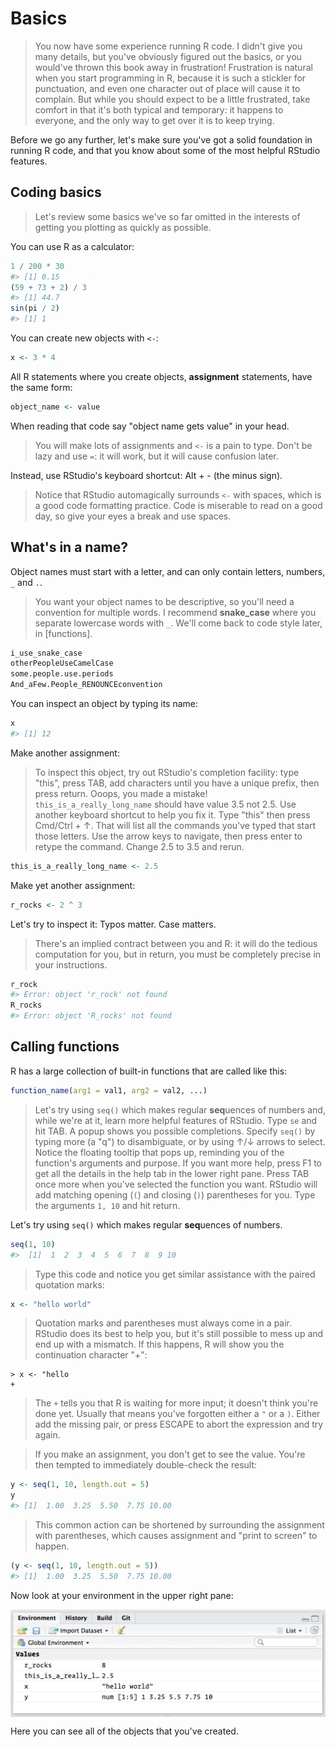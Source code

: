 
# Basics

> You now have some experience running R code. I didn't give you many details, but you've obviously figured out the basics, or you would've thrown this book away in frustration! Frustration is natural when you start programming in R, because it is such a stickler for punctuation, and even one character out of place will cause it to complain. But while you should expect to be a little frustrated, take comfort in that it's both typical and temporary: it happens to everyone, and the only way to get over it is to keep trying.

Before we go any further, let's make sure you've got a solid foundation in running R code, and that you know about some of the most helpful RStudio features.

## Coding basics
> Let's review some basics we've so far omitted in the interests of getting you plotting as quickly as possible. 

You can use R as a calculator:


```r
1 / 200 * 30
#> [1] 0.15
(59 + 73 + 2) / 3
#> [1] 44.7
sin(pi / 2)
#> [1] 1
```

You can create new objects with `<-`:


```r
x <- 3 * 4
```

All R statements where you create objects, __assignment__ statements, have the same form:


```r
object_name <- value
```

When reading that code say "object name gets value" in your head.

> You will make lots of assignments and `<-` is a pain to type. Don't be lazy and use `=`: it will work, but it will cause confusion later. 

Instead, use RStudio's keyboard shortcut: Alt + - (the minus sign). 

> Notice that RStudio automagically surrounds `<-` with spaces, which is a good code formatting practice. Code is miserable to read on a good day, so give your eyes a break and use spaces.

## What's in a name?

Object names must start with a letter, and can only contain letters, numbers, `_` and `.`. 

> You want your object names to be descriptive, so you'll need a convention for multiple words. I recommend __snake_case__ where you separate lowercase words with `_`. We'll come back to code style later, in [functions].



```r
i_use_snake_case
otherPeopleUseCamelCase
some.people.use.periods
And_aFew.People_RENOUNCEconvention
```

You can inspect an object by typing its name:


```r
x
#> [1] 12
```

Make another assignment:

> To inspect this object, try out RStudio's completion facility: type "this", press TAB, add characters until you have a unique prefix, then press return. Ooops, you made a mistake! `this_is_a_really_long_name` should have value 3.5 not 2.5. Use another keyboard shortcut to help you fix it.  Type "this" then press Cmd/Ctrl + ↑. That will list all the commands you've typed that start those letters. Use the arrow keys to navigate, then press enter to retype the command. Change 2.5 to 3.5 and rerun.


```r
this_is_a_really_long_name <- 2.5
```

Make yet another assignment:


```r
r_rocks <- 2 ^ 3
```

Let's try to inspect it: Typos matter. Case matters.

> There's an implied contract between you and R: it will do the tedious computation for you, but in return, you must be completely precise in your instructions. 


```r
r_rock
#> Error: object 'r_rock' not found
R_rocks
#> Error: object 'R_rocks' not found
```


## Calling functions

R has a large collection of built-in functions that are called like this:


```r
function_name(arg1 = val1, arg2 = val2, ...)
```

> Let's try using `seq()` which makes regular **seq**uences of numbers and, while we're at it, learn more helpful features of RStudio. Type `se` and hit TAB. A popup shows you possible completions. Specify `seq()` by typing more (a "q") to disambiguate, or by using ↑/↓ arrows to select. Notice the floating tooltip that pops up, reminding you of the function's arguments and purpose. If you want more help, press F1 to get all the details in the help tab in the lower right pane. Press TAB once more when you've selected the function you want. RStudio will add matching opening (`(`) and closing (`)`) parentheses for you. Type the arguments `1, 10` and hit return.

Let's try using `seq()` which makes regular **seq**uences of numbers.


```r
seq(1, 10)
#>  [1]  1  2  3  4  5  6  7  8  9 10
```

> Type this code and notice you get similar assistance with the paired quotation marks:


```r
x <- "hello world"
```

> Quotation marks and parentheses must always come in a pair. RStudio does its best to help you, but it's still possible to mess up and end up with a mismatch. If this happens, R will show you the continuation character "+":

```
> x <- "hello
+
```

> The `+` tells you that R is waiting for more input; it doesn't think you're done yet. Usually that means you've forgotten either a `"` or a `)`. Either add the missing pair, or press ESCAPE to abort the expression and try again.

> If you make an assignment, you don't get to see the value. You're then tempted to immediately double-check the result:


```r
y <- seq(1, 10, length.out = 5)
y
#> [1]  1.00  3.25  5.50  7.75 10.00
```

> This common action can be shortened by surrounding the assignment with parentheses, which causes assignment and "print to screen" to happen.


```r
(y <- seq(1, 10, length.out = 5))
#> [1]  1.00  3.25  5.50  7.75 10.00
```

Now look at your environment in the upper right pane:

<img src="screenshots/rstudio-env.png" style="display: block; margin: auto;" />

Here you can see all of the objects that you've created.
